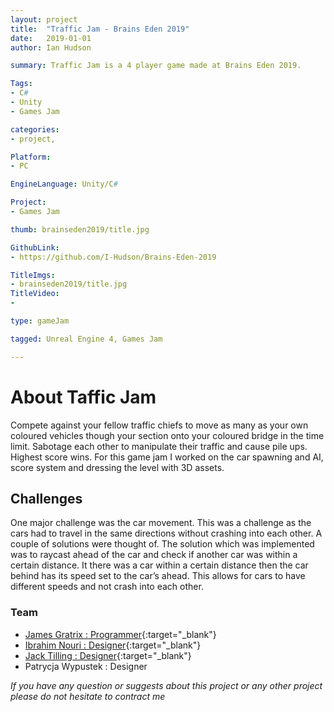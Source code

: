 ```yaml
---
layout: project
title:  "Traffic Jam - Brains Eden 2019"
date:   2019-01-01
author: Ian Hudson

summary: Traffic Jam is a 4 player game made at Brains Eden 2019.

Tags:
- C#
- Unity
- Games Jam

categories:
- project,

Platform:
- PC

EngineLanguage: Unity/C#

Project:
- Games Jam

thumb: brainseden2019/title.jpg

GithubLink:
- https://github.com/I-Hudson/Brains-Eden-2019

TitleImgs:
- brainseden2019/title.jpg
TitleVideo:
- 

type: gameJam

tagged: Unreal Engine 4, Games Jam

---
```


# About Taffic Jam
Compete against your fellow traffic chiefs to move as many as your own coloured vehicles though your section onto your coloured bridge in the time limit. Sabotage each other to manipulate their traffic and cause pile ups. Highest score wins. For this game jam I worked on the car spawning and AI, score system and dressing the level with 3D assets. 

## Challenges
One major challenge was the car movement. This was a challenge as the cars had to travel in the same directions without crashing into each other. A couple of solutions were thought of. The solution which was implemented was to raycast ahead of the car and check if another car was within a certain distance. It there was a car within a certain distance then the car behind has its speed set to the car’s ahead. This allows for cars to have different speeds and not crash into each other.

### Team
- [James Gratrix : Programmer](http://jamesgratrix.strikingly.com){:target="_blank"}
- [Ibrahim Nouri : Designer](http://ibrahimnouri.tk){:target="_blank"}
- [Jack  Tilling : Designer](https://www.jacktilling.co.uk){:target="_blank"}
- Patrycja Wypustek : Designer

<i>If you have any question or suggests about this project or any other project please do not hesitate to contract me<i/>